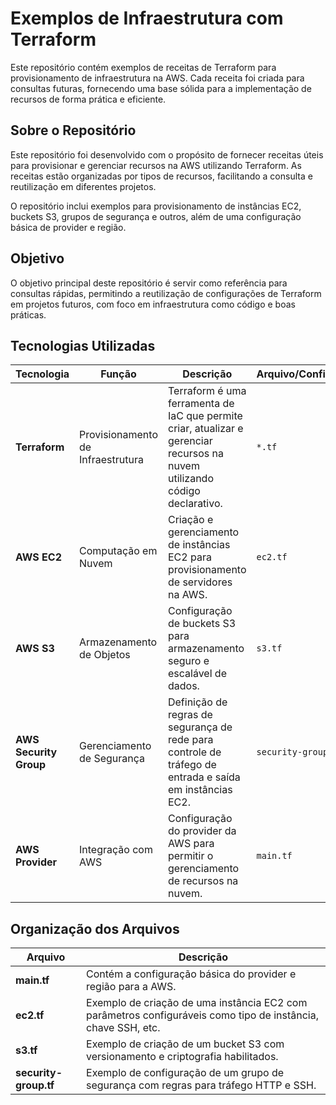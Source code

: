 # Exemplos de Infraestrutura com Terraform

Este repositório contém exemplos de receitas de Terraform para provisionamento de infraestrutura na AWS. Cada receita foi criada para consultas futuras, fornecendo uma base sólida para a implementação de recursos de forma prática e eficiente.

## Sobre o Repositório

Este repositório foi desenvolvido com o propósito de fornecer receitas úteis para provisionar e gerenciar recursos na AWS utilizando Terraform. As receitas estão organizadas por tipos de recursos, facilitando a consulta e reutilização em diferentes projetos.

O repositório inclui exemplos para provisionamento de instâncias EC2, buckets S3, grupos de segurança e outros, além de uma configuração básica de provider e região.

## Objetivo

O objetivo principal deste repositório é servir como referência para consultas rápidas, permitindo a reutilização de configurações de Terraform em projetos futuros, com foco em infraestrutura como código e boas práticas.

## Tecnologias Utilizadas

| Tecnologia          | Função                                        | Descrição                                                                                                                                       | Arquivo/Configuração         |
|---------------------|-----------------------------------------------|-------------------------------------------------------------------------------------------------------------------------------------------------|------------------------------|
| **Terraform**       | Provisionamento de Infraestrutura             | Terraform é uma ferramenta de IaC que permite criar, atualizar e gerenciar recursos na nuvem utilizando código declarativo.                     | `*.tf`                       |
| **AWS EC2**         | Computação em Nuvem                           | Criação e gerenciamento de instâncias EC2 para provisionamento de servidores na AWS.                                                            | `ec2.tf`                     |
| **AWS S3**          | Armazenamento de Objetos                      | Configuração de buckets S3 para armazenamento seguro e escalável de dados.                                                                      | `s3.tf`                      |
| **AWS Security Group** | Gerenciamento de Segurança                  | Definição de regras de segurança de rede para controle de tráfego de entrada e saída em instâncias EC2.                                          | `security-group.tf`          |
| **AWS Provider**    | Integração com AWS                            | Configuração do provider da AWS para permitir o gerenciamento de recursos na nuvem.                                                             | `main.tf`                    |

## Organização dos Arquivos

| Arquivo               | Descrição                                                                                                   |
|-----------------------|-------------------------------------------------------------------------------------------------------------|
| **main.tf**           | Contém a configuração básica do provider e região para a AWS.                                                |
| **ec2.tf**            | Exemplo de criação de uma instância EC2 com parâmetros configuráveis como tipo de instância, chave SSH, etc. |
| **s3.tf**             | Exemplo de criação de um bucket S3 com versionamento e criptografia habilitados.                             |
| **security-group.tf**  | Exemplo de configuração de um grupo de segurança com regras para tráfego HTTP e SSH.                        |
